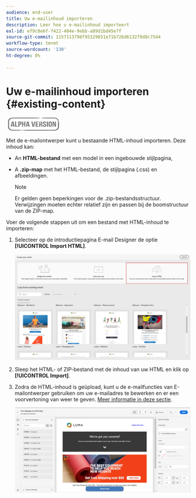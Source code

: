 ```yaml
---
audience: end-user
title: Uw e-mailinhoud importeren
description: Leer hoe u e-mailinhoud importeert
exl-id: ef9c8e6f-f422-404e-9ebb-a89d1bd45e7f
source-git-commit: 1157113798f95329651e71b726d6132f9d8c7544
workflow-type: tm+mt
source-wordcount: '130'
ht-degree: 0%

---
```


# Uw e-mailinhoud importeren {#existing-content}

![](../assets/do-not-localize/badge.png)

Met de e-mailontwerper kunt u bestaande HTML-inhoud importeren. Deze inhoud kan:

* An **HTML-bestand** met een model in een ingebouwde stijlpagina,
* A **.zip-map** met het HTML-bestand, de stijlpagina (.css) en afbeeldingen.

   >[!NOTE]
   >
   >Er gelden geen beperkingen voor de .zip-bestandsstructuur. Verwijzingen moeten echter relatief zijn en passen bij de boomstructuur van de ZIP-map.

Voer de volgende stappen uit om een bestand met HTML-inhoud te importeren:

1. Selecteer op de introductiepagina E-mail Designer de optie **[!UICONTROL Import HTML]**.

   ![](assets/import-html_2.png)

1. Sleep het HTML- of ZIP-bestand met de inhoud van uw HTML en klik op **[!UICONTROL Import]**.

1. Zodra de HTML-inhoud is geüpload, kunt u de e-mailfuncties van E-mailontwerper gebruiken om uw e-mailadres te bewerken en er een voorvertoning van weer te geven. [Meer informatie in deze sectie](create-email-content.md).

   ![](assets/html-imported.png)